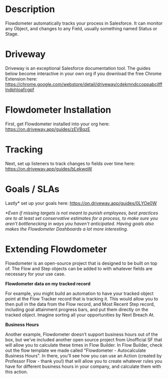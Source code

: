 # Description

Flowdometer automatically tracks your process in Salesforce. It can monitor any Object, and changes to any Field, usually something named Status or Stage.

# Driveway

Driveway is an exceptional Salesforce documentation tool. The guides below become interactive in your own org if you download the free Chrome Extension here: https://chrome.google.com/webstore/detail/driveway/cdekmndccoppabcjlfflndphloafcgpf

# Flowdometer Installation

First, get Flowdometer installed into your org here: https://on.driveway.app/guides/zEVBqzE

# Tracking

Next, set up listeners to track changes to fields over time here: https://on.driveway.app/guides/bLekwqW

# Goals / SLAs

Lastly\* set up your goals here: https://on.driveway.app/guides/0LYOe0W

_\*Even if missing targets is not meant to punish employees, best practices are to at least set conservative estimates for a process, to make sure you aren't bottlenecking in ways you haven't anticipated. Having goals also makes the Flowdometer Dashboards a lot more interesting._

# Extending Flowdometer

Flowdometer is an open-source project that is designed to be built on top of. The Flow and Step objects can be added to with whatever fields are necessary for your use case.

**Flowdometer data on my tracked record**

For example, you might build an automation to have your tracked object point at the Flow Tracker record that is tracking it. This would allow you to then pull in the data from the Flow record, and Most Recent Step record, including goal attainment progress bars, and put them directly on the tracked object. Imagine sorting all your opportunities by Next Breach At.

**Business Hours**

Another example, Flowdometer doesn’t support business hours out of the box, but we’ve included another open source project from Unofficial SF that will allow you to calculate these times in Flow Builder. In Flow Builder, check out the flow template we made called "Flowdometer - Autocalculate Business Hours". In there, you'll see how you can use an Action (created by Professor Flow - thank you!) that will allow you to create whatever rules you have for different business hours in your company, and calculate them with this action.
